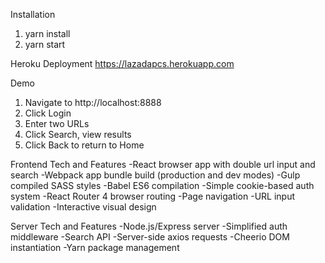 Installation
1) yarn install
2) yarn start

Heroku Deployment
https://lazadapcs.herokuapp.com

Demo
1) Navigate to http://localhost:8888
2) Click Login
3) Enter two URLs
4) Click Search, view results
5) Click Back to return to Home


Frontend Tech and Features
-React browser app with double url input and search
-Webpack app bundle build (production and dev modes)
-Gulp compiled SASS styles
-Babel ES6 compilation
-Simple cookie-based auth system
-React Router 4 browser routing
-Page navigation
-URL input validation
-Interactive visual design

Server Tech and Features
-Node.js/Express server
-Simplified auth middleware
-Search API
-Server-side axios requests
-Cheerio DOM instantiation
-Yarn package management




